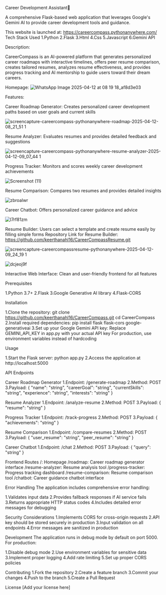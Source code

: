 Career Development Assistant📃

A comprehensive Flask-based web application that leverages Google's Gemini AI to provide career development tools and guidance.

This website is launched at: https://careercompass.pythonanywhere.com/
Tech Stack Used
1.Python
2.Flask
3.Html
4.Css
5.Javascript
6.Gemini API

Description:

CareerCompass is an AI-powered platform that generates personalized career roadmaps with interactive timelines, offers peer resume comparison, creates tailored resumes, analyzes resume effectiveness, and provides progress tracking and AI mentorship to guide users toward their dream careers.

Homepage:
![WhatsApp Image 2025-04-12 at 08 19 18_af8d3e03](https://github.com/user-attachments/assets/98827e47-0398-4348-b594-0c6d5954693c)


Features:

Career Roadmap Generator: Creates personalized career development paths based on user goals and current skills

![screencapture-careercompass-pythonanywhere-roadmap-2025-04-12-08_21_51 1](https://github.com/user-attachments/assets/103a69f3-0347-4e45-b08c-fb1ca5f6c208)


Resume Analyzer: Evaluates resumes and provides detailed feedback and suggestions

![screencapture-careercompass-pythonanywhere-resume-analyzer-2025-04-12-09_07_44 1](https://github.com/user-attachments/assets/50641342-9759-47d5-9df9-0949ec9c3bde)


Progress Tracker: Monitors and scores weekly career development achievements

![Screenshot (11)](https://github.com/user-attachments/assets/1b972e95-f0d9-4414-a984-c9a575183283)


Resume Comparison: Compares two resumes and provides detailed insights

![zbroalwr](https://github.com/user-attachments/assets/a45fcfee-8c1c-4637-ae9f-a6462fd34af7)


Career Chatbot: Offers personalized career guidance and advice

![l7rf81zm](https://github.com/user-attachments/assets/9ee50b99-34bb-4f5f-9320-3014766ace15)


Resume Builder: Users can select a template and create resume easily by filling simple forms Repository Link for Resume Builder: https://github.com/keerthanahl16/CareerCompassResume.git

![screencapture-careercompassresume-pythonanywhere-2025-04-12-09_24_19 1](https://github.com/user-attachments/assets/072125a0-5f36-44c4-b6c6-2e3551515b50)


![dcjeoj9f](https://github.com/user-attachments/assets/eab5cc9f-7cc6-47ec-a0dc-ec1c926a6bf7)


Interactive Web Interface: Clean and user-friendly frontend for all features

Prerequisites

1.Python 3.7+
2.Flask
3.Google Generative AI library
4.Flask-CORS

Installation

1.Clone the repository:
git clone https://github.com/keerthanahl16/CareerCompass.git
cd CareerCompass
2.Install required dependencies:
pip install flask flask-cors google-generativeai
3.Set up your Google Gemini API key:
Replace GEMINI_API_KEY in app.py with your actual API key
For production, use environment variables instead of hardcoding

Usage

1.Start the Flask server:
python app.py
2.Access the application at http://localhost:5000

API Endpoints

Career Roadmap Generator
1.Endpoint: /generate-roadmap
2.Method: POST
3.Payload:
{
    "name": "string",
    "careerGoal": "string",
    "currentSkills": "string",
    "experience": "string",
    "interests": "string"
}

Resume Analyzer
1.Endpoint: /analyze-resume
2.Method: POST
3.Payload:
{
    "resume": "string"
}

Progress Tracker
1.Endpoint: /track-progress
2.Method: POST
3.Payload:
{
    "achievements": "string"
}

Resume Comparison
1.Endpoint: /compare-resumes
2.Method: POST
3.Payload:
{
    "user_resume": "string",
    "peer_resume": "string"
}

Career Chatbot
1.Endpoint: /chat
2.Method: POST
3.Payload:
{
    "query": "string"
}

Frontend Routes
/: Homepage
/roadmap: Career roadmap generator interface
/resume-analyzer: Resume analysis tool
/progress-tracker: Progress tracking dashboard
/resume-comparison: Resume comparison tool
/chatbot: Career guidance chatbot interface

Error Handling
The application includes comprehensive error handling:

1.Validates input data
2.Provides fallback responses if AI service fails
3.Returns appropriate HTTP status codes
4.Includes detailed error messages for debugging

Security Considerations
1.Implements CORS for cross-origin requests
2.API key should be stored securely in production
3.Input validation on all endpoints
4.Error messages are sanitized in production

Development
The application runs in debug mode by default on port 5000. For production:

1.Disable debug mode
2.Use environment variables for sensitive data
3.Implement proper logging
4.Add rate limiting
5.Set up proper CORS policies

Contributing
1.Fork the repository
2.Create a feature branch
3.Commit your changes
4.Push to the branch
5.Create a Pull Request

License
[Add your license here]

